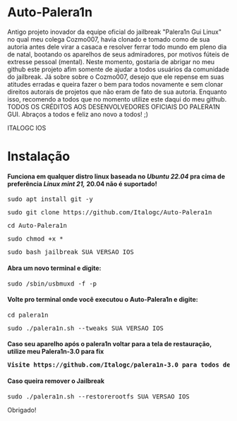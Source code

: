 # Auto-Palera1n
Antigo projeto inovador da equipe oficial do jailbreak "Palera1n Gui Linux" no qual meu colega Cozmo007, havia clonado e tomado como de sua autoria antes dele virar a casaca e resolver ferrar todo mundo em pleno dia de natal, bootando os aparelhos de seus admiradores, por motivos fúteis de extresse pessoal (mental). Neste momento, gostaria de abrigar no meu github este projeto afim somente de ajudar a todos usuários da comunidade do jailbreak. Já sobre sobre o Cozmo007, desejo que ele repense em suas atitudes erradas e queira fazer o bem para todos novamente e sem clonar direitos autorais de projetos que não eram de fato de sua autoria. Enquanto isso, recomendo a todos que no momento utilize este daqui do meu github. TODOS OS CRÉDITOS AOS DESENVOLVEDORES OFICIAIS DO PALERA1N GUI. Abraços a todos e feliz ano novo a todos! ;) 

ITALOGC IOS




<h1>Instalação</h1>

<h4>Funciona em qualquer distro linux baseada no <i><strong>Ubuntu 22.04</strong></i> pra cima de preferência <i><strong>Linux mint 21,</strong></i>  20.04 não é suportado!</h4>

<pre>sudo apt install git -y</pre>

<pre>sudo git clone https://github.com/Italogc/Auto-Palera1n</pre>

<pre>cd Auto-Palera1n</pre>

<pre>sudo chmod +x *</pre>

<pre>sudo bash jailbreak SUA_VERSAO_IOS</pre>

<h4>Abra um novo terminal e digite:</h4>

<pre>sudo /sbin/usbmuxd -f -p</pre>

<h4>Volte pro terminal onde você executou o Auto-Palera1n e digite:</h4>

<pre>cd palera1n</pre>

<pre>sudo ./palera1n.sh --tweaks SUA_VERSAO_IOS</pre>


<h4>Caso seu aparelho após o palera1n voltar para a tela de restauração, utilize meu Palera1n-3.0 para fix</pre4>

<pre>Visite https://github.com/Italogc/palera1n-3.0 para todos detalhes</pre>


<h4>Caso queira remover o Jailbreak</h4>

<pre>sudo ./palera1n.sh --restorerootfs SUA_VERSAO_IOS</pre>


<p>Obrigado!</p>
